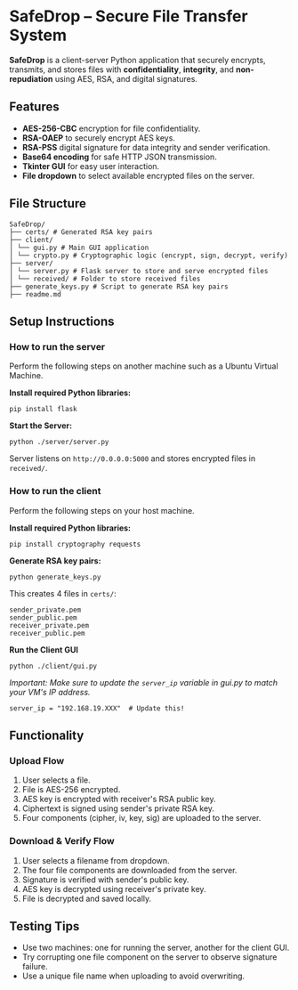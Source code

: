 # SafeDrop – Secure File Transfer System

**SafeDrop** is a client-server Python application that securely encrypts, transmits, and stores files with **confidentiality**, **integrity**, and **non-repudiation** using AES, RSA, and digital signatures.

## Features

- **AES-256-CBC** encryption for file confidentiality.
- **RSA-OAEP** to securely encrypt AES keys.
- **RSA-PSS** digital signature for data integrity and sender verification.
- **Base64 encoding** for safe HTTP JSON transmission.
- **Tkinter GUI** for easy user interaction.
- **File dropdown** to select available encrypted files on the server.

## File Structure
```
SafeDrop/
├── certs/ # Generated RSA key pairs
├── client/
│ └── gui.py # Main GUI application
│ └── crypto.py # Cryptographic logic (encrypt, sign, decrypt, verify)
├── server/
│ └── server.py # Flask server to store and serve encrypted files
│ └── received/ # Folder to store received files
├── generate_keys.py # Script to generate RSA key pairs
├── readme.md
```

## Setup Instructions

### How to run the server
Perform the following steps on another machine such as a Ubuntu Virtual Machine.

**Install required Python libraries:**
```
pip install flask
```

**Start the Server:**
```
python ./server/server.py
```
Server listens on ```http://0.0.0.0:5000``` and stores encrypted files in ```received/```.


### How to run the client
Perform the following steps on your host machine.

**Install required Python libraries:**
```
pip install cryptography requests
```

**Generate RSA key pairs:**
```
python generate_keys.py
```
This creates 4 files in ```certs/```:
```
sender_private.pem
sender_public.pem
receiver_private.pem
receiver_public.pem
```

**Run the Client GUI**
```
python ./client/gui.py
```
*Important: Make sure to update the ```server_ip``` variable in gui.py to match your VM's IP address.*
```
server_ip = "192.168.19.XXX"  # Update this!
```

## Functionality

### Upload Flow
1. User selects a file.
2. File is AES-256 encrypted.
3. AES key is encrypted with receiver's RSA public key.
4. Ciphertext is signed using sender's private RSA key.
5. Four components (cipher, iv, key, sig) are uploaded to the server.

### Download & Verify Flow
1. User selects a filename from dropdown.
2. The four file components are downloaded from the server.
3. Signature is verified with sender's public key.
4. AES key is decrypted using receiver's private key.
5. File is decrypted and saved locally.

## Testing Tips
* Use two machines: one for running the server, another for the client GUI.
* Try corrupting one file component on the server to observe signature failure.
* Use a unique file name when uploading to avoid overwriting.